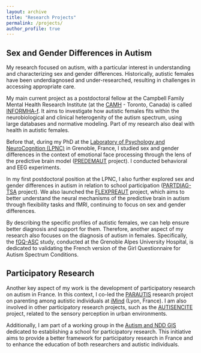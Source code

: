 ```yaml
---
layout: archive
title: "Research Projects"
permalink: /projects/
author_profile: true
---
```


## Sex and Gender Differences in Autism
My research focused on autism, with a particular interest in understanding and characterizing sex and gender differences. 
Historically, autistic females have been underdiagnosed and under-researched, resulting in challenges in accessing appropriate care. 

My main current project as a postdoctoral fellow at the Campbell Family Mental Health Research Institute (at the [CAMH](https://www.camh.ca) - Toronto, Canada) is called [INFORMHA-f](/projects/007_INFORMHA-f).
It aims to investigate how autistic females fits within the neurobiological and clinical heterogenity of the autism spectrum, using large databases and normative modeling. 
Part of my research also deal with health in autistic females.

Before that, during my PhD at the [Laboratory of Psychology and NeuroCognition (LPNC)](https://lpnc.univ-grenoble-alpes.fr/en) in Grenoble, France, I studied sex and gender differences in the context of emotional face processing through the lens of the predictive brain model ([PREDEMAUT](/projects/001_Predemaut) project). 
I conducted behavioral and EEG experiments.

In my first postdoctoral position at the LPNC, I also further explored sex and gender differences in autism in relation to school participation ([PARTDIAG-TSA](/projects/002_PartDiag_TSA) project). 
We also launched the [FLEXPREAUT](/projects/004_Flexpreaut) project, which aims to better understand the neural mechanisms of the predictive brain in autism through flexibility tasks and fMRI, continuing to focus on sex and gender differences. 

By describing the specific profiles of autistic females, we can help ensure better diagnosis and support for them. 
Therefore, another aspect of my research also focuses on the diagnosis of autism in females.
Specifically, the [fGQ-ASC](/projects/006_fGQ-ASC) study, conducted at the Grenoble Alpes University Hospital, is dedicated to validating the French version of the Girl Questionnaire for Autism Spectrum Conditions.


## Participatory Research
Another key aspect of my work is the development of participatory research on autism in France. 
In this context, I co-led the [PARAUTIS](/projects/003_Parautis) research project on parenting among autistic individuals at [iMind](https://centre-imind.fr/?lang=en) (Lyon, France). 
I am also involved in other participatory research projects, such as the [AUTISENCITE](/projects/005_Autisencité) project, related to the sensory perception in urban environments.

Additionally, I am part of a working group in the [Autism and NDD GIS](https://autisme-neurodev.org/en/) dedicated to establishing a school for participatory research. This initiative aims to provide a better framework for participatory research in France and to enhance the education of both researchers and autistic individuals.
